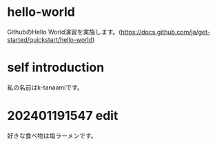 # hello-world
GithubのHello World演習を実施します。(https://docs.github.com/ja/get-started/quickstart/hello-world)

# self introduction
私の名前はk-tanaamiです。

# 202401191547 edit
好きな食べ物は塩ラーメンです。
